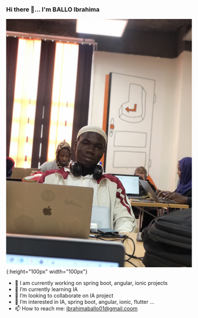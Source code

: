### Hi there 👋... I'm BALLO Ibrahima
![Profil](img2.jpg "Ibrahima BALLO"){:height="100px" width="100px"}
- 🔭 I am currently working on spring boot, angular, ionic projects
- 🌱 I’m currently learning IA
- 👯 I’m looking to collaborate on IA project
- 👀 I’m interested in IA, spring boot, angular, ionic, flutter ...
- 📫 How to reach me: ibrahimaballo01@gmail.coom
<!--
**BalloIbrahima/BalloIbrahima** is a ✨ _special_ ✨ repository because its `README.md` (this file) appears on your GitHub profile.

Here are some ideas to get you started:

- 🔭 I’m currently working on ...
- 🌱 I’m currently learning ...
- 👯 I’m looking to collaborate on ...
- 🤔 I’m looking for help with ...
- 💬 Ask me about ...
- 📫 How to reach me: ...
- 😄 Pronouns: ...
- ⚡ Fun fact: ...
-->
